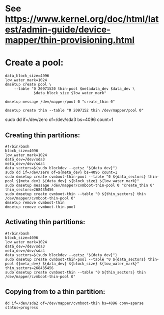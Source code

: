 
# See https://www.kernel.org/doc/html/latest/admin-guide/device-mapper/thin-provisioning.html

# Create a pool:

```
data_block_size=4096
low_water_mark=1024
dmsetup create pool \
    --table "0 20971520 thin-pool $metadata_dev $data_dev \
             $data_block_size $low_water_mark"
```

```
dmsetup message /dev/mapper/pool 0 "create_thin 0"
```

```
dmsetup create thin --table "0 2097152 thin /dev/mapper/pool 0"
```

sudo dd if=/dev/zero of=/dev/sda3 bs=4096 count=1

## Creating thin partitions:

```
#!/bin/bash
block_size=4096
low_water_mark=1024
data_dev=/dev/sda3
meta_dev=/dev/sda4
data_sectors=$(sudo blockdev --getsz "${data_dev}")
sudo dd if=/dev/zero of=${meta_dev} bs=4096 count=1
sudo dmsetup create cvmboot-thin-pool --table "0 ${data_sectors} thin-pool ${meta_dev} ${data_dev} ${block_size} ${low_water_mark}"
sudo dmsetup message /dev/mapper/cvmboot-thin-pool 0 "create_thin 0"
thin_sectors=268435456
sudo dmsetup create cvmboot-thin --table "0 ${thin_sectors} thin /dev/mapper/cvmboot-thin-pool 0"
dmsetup remove cvmboot-thin
dmsetup remove cvmboot-thin-pool
```

## Activating thin partitions:

```
#!/bin/bash
block_size=4096
low_water_mark=1024
data_dev=/dev/sda3
meta_dev=/dev/sda4
data_sectors=$(sudo blockdev --getsz "${data_dev}")
sudo dmsetup create cvmboot-thin-pool --table "0 ${data_sectors} thin-pool ${meta_dev} ${data_dev} ${block_size} ${low_water_mark}"
thin_sectors=268435456
sudo dmsetup create cvmboot-thin --table "0 ${thin_sectors} thin /dev/mapper/cvmboot-thin-pool 0"
```

## Copying from to a thin partition:

```
dd if=/dev/sda2 of=/dev/mapper/cvmboot-thin bs=4096 conv=sparse status=progress
```
